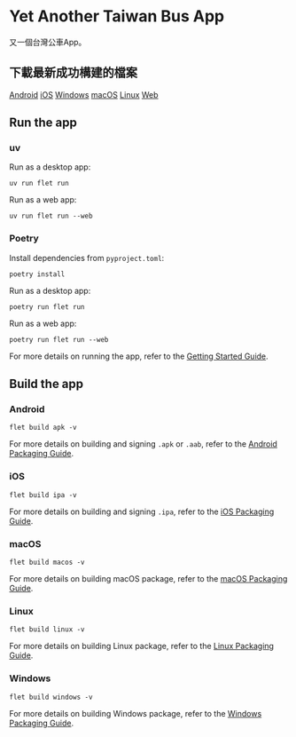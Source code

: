# Yet Another Taiwan Bus App
又一個台灣公車App。
## 下載最新成功構建的檔案
[Android](https://nightly.link/AvianJay/TaiwanBusFlet/workflows/build/main/taiwanbusflet-android.zip)
[iOS](https://nightly.link/AvianJay/TaiwanBusFlet/workflows/build/main/taiwanbusflet-ios.zip)
[Windows](https://nightly.link/AvianJay/TaiwanBusFlet/workflows/build/main/taiwanbusflet-windows.zip)
[macOS](https://nightly.link/AvianJay/TaiwanBusFlet/workflows/build/main/taiwanbusflet-macos.zip)
[Linux](https://nightly.link/AvianJay/TaiwanBusFlet/workflows/build/main/taiwanbusflet-linux.zip)
[Web](https://nightly.link/AvianJay/TaiwanBusFlet/workflows/build/main/taiwanbusflet-web.zip)

## Run the app

### uv

Run as a desktop app:

```
uv run flet run
```

Run as a web app:

```
uv run flet run --web
```

### Poetry

Install dependencies from `pyproject.toml`:

```
poetry install
```

Run as a desktop app:

```
poetry run flet run
```

Run as a web app:

```
poetry run flet run --web
```

For more details on running the app, refer to the [Getting Started Guide](https://flet.dev/docs/getting-started/).

## Build the app

### Android

```
flet build apk -v
```

For more details on building and signing `.apk` or `.aab`, refer to the [Android Packaging Guide](https://flet.dev/docs/publish/android/).

### iOS

```
flet build ipa -v
```

For more details on building and signing `.ipa`, refer to the [iOS Packaging Guide](https://flet.dev/docs/publish/ios/).

### macOS

```
flet build macos -v
```

For more details on building macOS package, refer to the [macOS Packaging Guide](https://flet.dev/docs/publish/macos/).

### Linux

```
flet build linux -v
```

For more details on building Linux package, refer to the [Linux Packaging Guide](https://flet.dev/docs/publish/linux/).

### Windows

```
flet build windows -v
```

For more details on building Windows package, refer to the [Windows Packaging Guide](https://flet.dev/docs/publish/windows/).